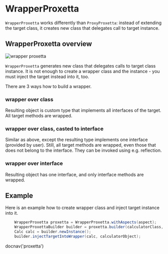 # WrapperProxetta

`WrapperProxetta` works differently than `ProxyProxetta`: instead of
extending the target class, it creates new class that delegates call to
target instance.

## WrapperProxetta overview

![wrapper proxetta](WrapperProxetta.png)

`WrapperProxetta` generates new class that delegates calls
to target class instance. It is not enough to create a wrapper class and
the instance - you must inject the target instead into it, too.

There are 3 ways how to build a wrapper.

### wrapper over class

Resulting object is custom type that implements all interfaces of the
target. All target methods are wrapped.

### wrapper over class, casted to interface

Similar as above, except the resulting type implements one interface
(provided by user). Still, all target methods are wrapped, even those
that does not belong to the interface. They can be invoked using e.g.
reflection.

### wrapper over interface

Resulting object has one interface, and only interface methods are
wrapped.

## Example

Here is an example how to create wrapper class and inject target
instance into it.

~~~~~ java
    WrapperProxetta proxetta = WrapperProxetta.withAspects(aspect);
    WrapperProxettaBuilder builder = proxetta.builder(calculatorClass, Calc.class);
    Calc calc = builder.newInstance();
    builder.injectTargetIntoWrapper(calc, calculatorObject);
~~~~~

<js>docnav('proxetta')</js>